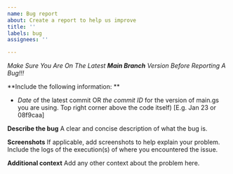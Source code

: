 ```yaml
---
name: Bug report
about: Create a report to help us improve
title: ''
labels: bug
assignees: ''

---
```


*Make Sure You Are On The Latest **Main Branch** Version Before Reporting A Bug!!!*

**Include the following information: **
- *Date* of the latest commit OR *the commit ID* for the version of main.gs you are using. Top right corner above the code itself) [E.g. Jan 23 or 08f9caa]

**Describe the bug**
A clear and concise description of what the bug is.

**Screenshots**
If applicable, add screenshots to help explain your problem. Include the logs of the execution(s) of where you encountered the issue.

**Additional context**
Add any other context about the problem here.
